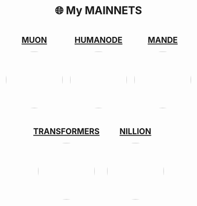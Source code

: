 <h1 align="center">🌐 My MAINNETS </h1>

<div style="display: flex; justify-content: center; gap: 20px; flex-wrap: wrap;">
  <div style="text-align: center;">
    <h2><a href="https://app.muon.net/dashboard/">MUON</a></h2>
    <img src="https://github.com/user-attachments/assets/369afa20-60a0-4340-b9ff-43778f8370b7" style="width: 150px; height: 150px; border-radius: 50%;">
  </div>
  <div style="text-align: center;">
    <h2><a href="https://telemetry.humanode.io/#list/0xc56fa32442b2dad76f214b3ae07998e4ca09736e4813724bfb0717caae2c8bee">HUMANODE</a></h2>
    <img src="https://github.com/user-attachments/assets/3b7c6520-fd3b-4d0f-8644-8c02f069ce29" style="width: 150px; height: 150px; border-radius: 50%;">
  </div>
  <div style="text-align: center;">
    <h2><a href="https://portal.dymension.xyz/rollapp/mande_18071918-1/staking">MANDE</a></h2>
    <img src="https://github.com/user-attachments/assets/7d593264-9c9c-4c2f-8f4d-78c4f04c0e30" style="width: 150px; height: 150px; border-radius: 50%;">
  </div>
  <div style="text-align: center;">
    <h2><a href="https://explorer.tfsc.io/#/pc/ValidatorDetail?address=0x04E11563D0Fd748d3b2e4913A5911b542a785c68">TRANSFORMERS</a></h2>
    <img src="https://github.com/user-attachments/assets/06f289a3-10e5-4e86-a326-fc95142d40a6" style="width: 150px; height: 150px; border-radius: 50%;">
  </div>
  <div style="text-align: center;">
    <h2><a href="https://explorer.kjnodes.com/nillion/staking/nillionvaloper1s8ee8qaaz5gt38pfksjry79jcjwrd78mphjf2r">NILLION</a></h2>
    <img src="https://github.com/AntNodes/MY-MAINNETS/issues/1#issue-3041798534" style="width: 150px; height: 150px; border-radius: 50%;">
  </div>
</div>
